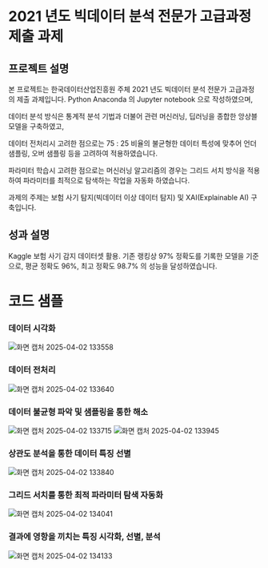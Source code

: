 # 2021 년도 빅데이터 분석 전문가 고급과정 제출 과제

## 프로젝트 설명
본 프로젝트는 한국데이터산업진흥원 주체 2021 년도 빅데이터 분석 전문가 고급과정의 제출 과제입니다.
Python Anaconda 의 Jupyter notebook 으로 작성하였으며,

데이터 분석 방식은 통계적 분석 기법과 더불어 관련 머신러닝, 딥러닝을 종합한 앙상블 모델을 구축하였고,<br>

데이터 전처리시 고려한 점으로는 75 : 25 비율의 불균형한 데이터 특성에 맞추어 언더 샘플링, 오버 샘플링 등을 고려하여 적용하였습니다.<br>

파라미터 학습시 고려한 점으로는 머신러닝 알고리즘의 경우는 그리드 서치 방식을 적용하여 파라미터를 최적으로 탐색하는 작업을 자동화 하였습니다.<br>

과제의 주제는 보험 사기 탐지(빅데이터 이상 데이터 탐지) 및 XAI(Explainable AI) 구축입니다.

## 성과 설명
Kaggle 보험 사기 감지 데이터셋 활용.
기존 랭킹상 97% 정확도를 기록한 모델을 기준으로,
평균 정확도 96%, 최고 정확도 98.7% 의 성능을 달성하였습니다.

# 코드 샘플
### 데이터 시각화
![화면 캡처 2025-04-02 133558](https://github.com/user-attachments/assets/8ea5c6e0-288c-49d1-82dd-95c889b0179b)


### 데이터 전처리
![화면 캡처 2025-04-02 133640](https://github.com/user-attachments/assets/a6a8fc3d-1889-421a-bffc-b444eee0f028)


### 데이터 불균형 파악 및 샘플링을 통한 해소
![화면 캡처 2025-04-02 133715](https://github.com/user-attachments/assets/5f0ea07d-202d-4522-a065-ec74d967ddd1)
![화면 캡처 2025-04-02 133945](https://github.com/user-attachments/assets/f81b9c50-4833-44bf-a939-c055a0a7d1a2)


### 상관도 분석을 통한 데이터 특징 선별
![화면 캡처 2025-04-02 133840](https://github.com/user-attachments/assets/641d3317-16e2-46e1-be18-8b54c62a0c13)


### 그리드 서치를 통한 최적 파라미터 탐색 자동화
![화면 캡처 2025-04-02 134041](https://github.com/user-attachments/assets/c08b3dac-8896-4da9-934a-debe21d7daa0)


### 결과에 영항을 끼치는 특징 시각화, 선별, 분석
![화면 캡처 2025-04-02 134133](https://github.com/user-attachments/assets/c71dd6c3-a1e7-4dce-8fc4-2d2a5526425b)
